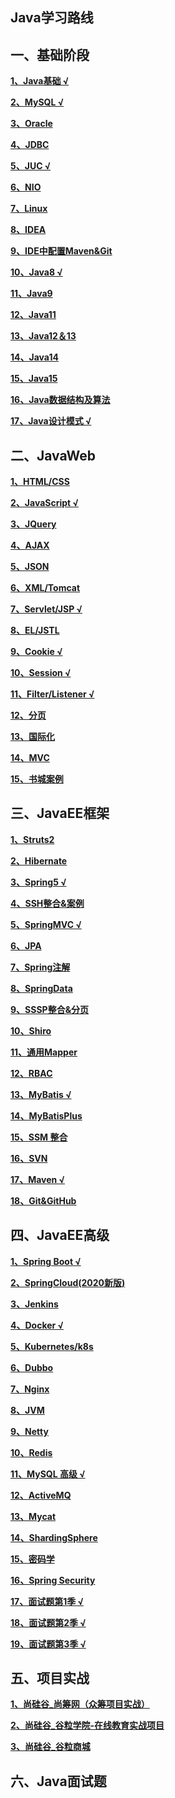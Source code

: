 ##    Java学习路线

## 一、基础阶段

**[1、Java基础 √](https://github.com/shanqingpeng/shanqingpeng.github.io/blob/main/Java/%E4%B8%80%E3%80%81Java%E5%9F%BA%E7%A1%80/Java%E5%9F%BA%E7%A1%80.md/)**

**[2、MySQL √](https://github.com/shanqingpeng/shanqingpeng.github.io/blob/main/Java/%E4%B8%80%E3%80%81Java%E5%9F%BA%E7%A1%80/MySQL.md/)**

**[3、Oracle](https://shanqingpeng.github.io/)**

**[4、JDBC](https://shanqingpeng.github.io/)**

 **[5、JUC √](https://github.com/shanqingpeng/shanqingpeng.github.io/blob/main/Java/%E4%B8%80%E3%80%81Java%E5%9F%BA%E7%A1%80/JUC.md/)**
 
 **[6、NIO](https://shanqingpeng.github.io/)**
 
 **[7、Linux](https://shanqingpeng.github.io/)**
 
 **[8、IDEA](https://shanqingpeng.github.io/)**
 
 **[9、IDE中配置Maven&Git](https://shanqingpeng.github.io/)**
 
 **[10、Java8 √](https://github.com/shanqingpeng/shanqingpeng.github.io/blob/main/Java/%E4%B8%80%E3%80%81Java%E5%9F%BA%E7%A1%80/Java8%E6%96%B0%E7%89%B9%E6%80%A7.md/)**
 
 **[11、Java9](https://shanqingpeng.github.io/)**
 
 **[12、Java11](https://shanqingpeng.github.io/)**
 
 **[13、Java12＆13](https://shanqingpeng.github.io/)**
 
 **[14、Java14](https://shanqingpeng.github.io/)**
 
 **[15、Java15](https://shanqingpeng.github.io/)**
 
 **[16、Java数据结构及算法](https://shanqingpeng.github.io/)**
 
 **[17、Java设计模式 √](https://github.com/shanqingpeng/shanqingpeng.github.io/blob/main/Java/%E4%B8%80%E3%80%81Java%E5%9F%BA%E7%A1%80/Java%E8%AE%BE%E8%AE%A1%E6%A8%A1%E5%BC%8F.md/)**

## 二、JavaWeb

 **[1、HTML/CSS](https://shanqingpeng.github.io/)**
 
 **[2、JavaScript √](https://github.com/shanqingpeng/shanqingpeng.github.io/blob/main/Java/%E4%BA%8C%E3%80%81JavaWeb/JavaScript.md/)**
 
 **[3、JQuery](https://shanqingpeng.github.io/)**
 
 **[4、AJAX](https://shanqingpeng.github.io/)**
 
 **[5、JSON](https://shanqingpeng.github.io/)**
 
 **[6、XML/Tomcat](https://shanqingpeng.github.io/)**
 
 **[7、Servlet/JSP √](https://github.com/shanqingpeng/shanqingpeng.github.io/blob/main/Java/%E4%BA%8C%E3%80%81JavaWeb/Servlet%E5%92%8CJSP.md/)**
 
 **[8、EL/JSTL](https://shanqingpeng.github.io/)**
 
 **[9、Cookie √](https://github.com/shanqingpeng/shanqingpeng.github.io/blob/main/Java/%E4%BA%8C%E3%80%81JavaWeb/Cookie.md/)**
 
 **[10、Session √](https://github.com/shanqingpeng/shanqingpeng.github.io/blob/main/Java/%E4%BA%8C%E3%80%81JavaWeb/Session.md/)**
 
 **[11、Filter/Listener √](https://github.com/shanqingpeng/shanqingpeng.github.io/blob/main/Java/%E4%BA%8C%E3%80%81JavaWeb/Filter%E5%92%8CListener.md/)**
 
 **[12、分页](https://shanqingpeng.github.io/)**
 
 **[13、国际化](https://shanqingpeng.github.io/)**
 
 **[14、MVC](https://shanqingpeng.github.io/)**
 
 **[15、书城案例](https://shanqingpeng.github.io/)**

## 三、JavaEE框架

 **[1、Struts2](https://shanqingpeng.github.io/)**
 
 **[2、Hibernate](https://shanqingpeng.github.io/)**
 
 **[3、Spring5 √](https://github.com/shanqingpeng/shanqingpeng.github.io/blob/main/Java/%E4%B8%89%E3%80%81JavaEE%E6%A1%86%E6%9E%B6/Spring.md/)**
 
 **[4、SSH整合&案例](https://shanqingpeng.github.io/)**
 
 **[5、SpringMVC √](https://github.com/shanqingpeng/shanqingpeng.github.io/blob/main/Java/%E4%B8%89%E3%80%81JavaEE%E6%A1%86%E6%9E%B6/SpringMVC.md/)**
 
 **[6、JPA](https://shanqingpeng.github.io/)**
 
 **[7、Spring注解](https://shanqingpeng.github.io/)**
 
 **[8、SpringData](https://shanqingpeng.github.io/)**
 
 **[9、SSSP整合&分页](https://shanqingpeng.github.io/)**
 
 **[10、Shiro](https://shanqingpeng.github.io/)**
 
 **[11、通用Mapper](https://shanqingpeng.github.io/)**
 
 **[12、RBAC](https://shanqingpeng.github.io/)**
 
 **[13、MyBatis √](https://github.com/shanqingpeng/shanqingpeng.github.io/blob/main/Java/%E4%B8%89%E3%80%81JavaEE%E6%A1%86%E6%9E%B6/MyBatis.md/)**
 
 **[14、MyBatisPlus](https://shanqingpeng.github.io/)**
 
 **[15、SSM 整合](https://shanqingpeng.github.io/)**
 
 **[16、SVN](https://shanqingpeng.github.io/)**
 
 **[17、Maven √](https://github.com/shanqingpeng/shanqingpeng.github.io/blob/main/Java/%E4%B8%89%E3%80%81JavaEE%E6%A1%86%E6%9E%B6/Maven.md/)**
 
 **[18、Git&GitHub](https://shanqingpeng.github.io/)**

## 四、JavaEE高级

 **[1、Spring Boot √](https://github.com/shanqingpeng/shanqingpeng.github.io/blob/main/Java/%E5%9B%9B%E3%80%81JavaEE%E9%AB%98%E7%BA%A7/SpringBoot.md/)**
 
 **[2、SpringCloud(2020新版)](https://shanqingpeng.github.io/)**
 
 **[3、Jenkins](https://shanqingpeng.github.io/)**
 
 **[4、Docker √](https://github.com/shanqingpeng/shanqingpeng.github.io/blob/main/Java/%E5%9B%9B%E3%80%81JavaEE%E9%AB%98%E7%BA%A7/Docker.md/)**
 
 **[5、Kubernetes/k8s](https://shanqingpeng.github.io/)**
 
 **[6、Dubbo](https://shanqingpeng.github.io/)**
 
 **[7、Nginx](https://shanqingpeng.github.io/)**
 
 **[8、JVM](https://shanqingpeng.github.io/)**
 
 **[9、Netty](https://shanqingpeng.github.io/)**
 
 **[10、Redis](https://shanqingpeng.github.io/)**
 
 **[11、MySQL 高级 √](https://github.com/shanqingpeng/shanqingpeng.github.io/blob/main/Java/%E5%9B%9B%E3%80%81JavaEE%E9%AB%98%E7%BA%A7/MySQL%E9%AB%98%E7%BA%A7.md/)**
 
 **[12、ActiveMQ](https://shanqingpeng.github.io/)**
 
 **[13、Mycat](https://shanqingpeng.github.io/)**
 
 **[14、ShardingSphere](https://shanqingpeng.github.io/)**
 
 **[15、密码学](https://shanqingpeng.github.io/)**
 
 **[16、Spring Security](https://shanqingpeng.github.io/)**
 
 **[17、面试题第1季 √](https://github.com/shanqingpeng/shanqingpeng.github.io/blob/main/Java/%E5%9B%9B%E3%80%81JavaEE%E9%AB%98%E7%BA%A7/%E9%9D%A2%E8%AF%95%E9%A2%98%E7%AC%AC1%E5%AD%A3.md/)**
 
 **[18、面试题第2季 √](https://github.com/shanqingpeng/shanqingpeng.github.io/blob/main/Java/%E5%9B%9B%E3%80%81JavaEE%E9%AB%98%E7%BA%A7/%E9%9D%A2%E8%AF%95%E9%A2%98%E7%AC%AC2%E5%AD%A3.md/)**
 
 **[19、面试题第3季 √](https://github.com/shanqingpeng/shanqingpeng.github.io/blob/main/Java/%E5%9B%9B%E3%80%81JavaEE%E9%AB%98%E7%BA%A7/%E9%9D%A2%E8%AF%95%E9%A2%98%E7%AC%AC3%E5%AD%A3.md/)**
 
## 五、项目实战
 **[1、尚硅谷_尚筹网（众筹项目实战）](https://shanqingpeng.github.io/)**
 
 **[2、尚硅谷_谷粒学院-在线教育实战项目](https://shanqingpeng.github.io/)**
 
 **[3、尚硅谷_谷粒商城](https://shanqingpeng.github.io/)**

 ## 六、Java面试题
 
